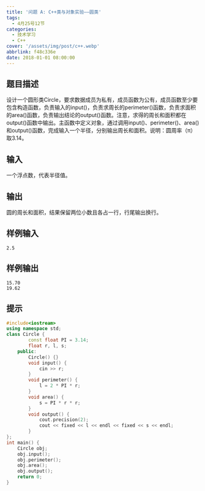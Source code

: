 ```yaml
---
title: '问题 A: C++类与对象实验——圆类'
tags:
  - 4月25号12节
categories:
  - 技术学习
  - C++
cover: '/assets/img/post/c++.webp'
abbrlink: f48c336e
date: 2018-01-01 08:00:00
---
```


## 题目描述

设计一个圆形类Circle，要求数据成员为私有，成员函数为公有，成员函数至少要包含构造函数，负责输入的input()，负责求周长的perimeter()函数，负责求面积的area()函数，负责输出结论的output()函数。注意，求得的周长和面积都在output()函数中输出。主函数中定义对象，通过调用input()、perimeter()、area()和output()函数，完成输入一个半径，分别输出周长和面积。说明：圆周率（π）取3.14。

## 输入

一个浮点数，代表半径值。

## 输出

圆的周长和面积，结果保留两位小数且各占一行，行尾输出换行。

## 样例输入

```
2.5
```

## 样例输出

```
15.70
19.62
```

## 提示

```c++
#include<iostream>
using namespace std;
class Circle {
		const float PI = 3.14;
		float r, l, s;
	public:
		Circle() {}
		void input() {
			cin >> r;
		}
		void perimeter() {
			l = 2 * PI * r;
		}
		void area() {
			s = PI * r * r;
		}
		void output() {
			cout.precision(2);
			cout << fixed << l << endl << fixed << s << endl;
		}
};
int main() {
	Circle obj;
	obj.input();
	obj.perimeter();
	obj.area();
	obj.output();
	return 0;
}
```

